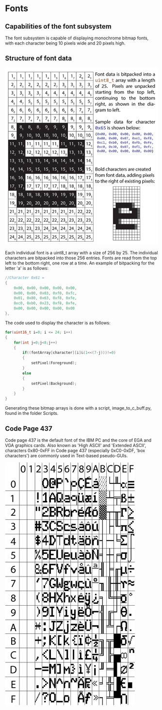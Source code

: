 # Fonts

## Capabilities of the font subsystem

The font subsystem is capable of displaying monochrome bitmap fonts, with each character being 10 pixels wide and 20 pixels high.

## Structure of font data

![Font Data Structure](https://github.com/ViolenceWorks/VT-69/blob/main/Documentation/ArtAssets/FontDiagram.png)

Each individual font is a uint8_t array with a size of 256 by 25. The individual characters are bitpacked into those 256 entries. Fonts are read from the top left to the bottom right, one row at a time. An example of bitpacking for the letter 'a' is as follows:

```C
//Character 0x61 =
{
	0x00, 0x00, 0x00, 0x00, 0x00,
	0x00, 0x00, 0x03, 0xf0, 0xfc,
	0x01, 0x80, 0x63, 0xf8, 0xfe,
	0xc0, 0xb0, 0x23, 0xf8, 0xfe,
	0x00, 0x00, 0x00, 0x00, 0x00
},
```

The code used to display the character is as follows:
```C
for(uint16_t i=0; i <= 24; i++)
{
	for(int j=0;j<8;j++)
	{
		if((fontArray[character][i]&(1<<(7-j)))!=0)
		{
			setPixel(Foreground);	
		}
		else
		{
			setPixel(Background);
		}
	}
}
```
Generating these bitmap arrays is done with a script, image_to_c_buff.py, found in the folder Scripts.

## Code Page 437

Code page 437 is the default font of the IBM PC and the core of EGA and VGA graphics cards. Also known as 'High ASCII' and 'Extended ASCII', characters 0x80-0xFF in Code page 437 (especially 0xC0-0xDF, 'box characters') are commonly used in Text-based pseudo-GUIs.

![Code Page 437](https://github.com/ViolenceWorks/VT-69/blob/main/Documentation/ArtAssets/CodePage437.png)
